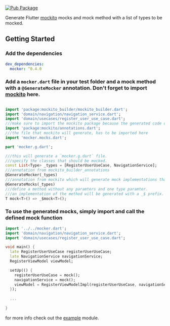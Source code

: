 [![Pub Package](https://img.shields.io/pub/v/mockor.svg)](https://pub.dev/packages/mockor)

Generate Flutter [mockito](https://pub.dev/packages/mockito) mocks and mock method with a list of types to be mocked.

## Getting Started

### Add the dependencies

```yaml
dev_dependencies:
  mockor: ^0.4.0

```

### Add a `mocker.dart` file in your test folder and a mock method with a `@GenerateMocker` annotation. Don't forget to import [mockito](https://pub.dev/packages/mockito) here.


```dart

import 'package:mockito_builder/mockito_builder.dart';
import 'domain/navigation/navigation_service.dart';
import 'domain/usecases/register_user_use_case.dart';
///make sure to import the mockito package because the generated code depends on it.
import 'package:mockito/annotations.dart';
///the file that mockito will generate, has to be imported here
import 'mocker.mocks.dart';

part 'mocker.g.dart';

///this will generate a `mocker.g.dart` file.
///specify the classes that should be mocked.
const List<Type> _types = [RegisterUserUseCase, NavigationService];
///annotation from mockito_builder_annotations
@GenerateMocker(_types)
///annotation from mockito which will generate mock implementations that mockito_builder will use
@GenerateMocks(_types)
///define a method without any paramters and one type paramter. 
///an implementation of the method will be generated with a _$ prefix.
T mock<T>() => _$mock<T>();
```

### To use the generated mocks, simply import and call the defined mock function

```dart
import '../../mocker.dart';
import 'domain/navigation/navigation_service.dart';
import 'domain/usecases/register_user_use_case.dart';

void main() {
  late RegisterUserUseCase registerUserUseCase;
  late NavigationService navigationService;
  RegisterViewModel viewModel;

  setUp(() {
    registerUserUseCase = mock();
    navigationService = mock();
    viewModel = RegisterViewModelImpl(registerUserUseCase, navigationService);
  });
  
  ...
  
}
```

for more info check out the [example](https://github.com/digitalrmdy/mockito-builder/tree/master/example) module.
